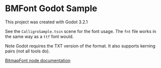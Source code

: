 # BMFont Godot Sample

This project was created with Godot 3.2.1

See the `CalligroSample.tscn` scene for the font usage.
The `fnt` file works in the same way as a `ttf` font would.

Note Godot requires the TXT version of the format.
It also supports kerning pairs (not all tools do).

[BitmapFont node documentation](https://docs.godotengine.org/pl/stable/classes/class_bitmapfont.html)
